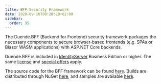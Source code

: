 ```yaml
---
title: BFF Security Framework
date: 2020-09-10T08:20:20+02:00
sidebar:
  order: 95
---
```



The Duende.BFF (Backend for Frontend) security framework packages the necessary components to secure browser-based frontends (e.g. SPAs or Blazor WASM applications) with ASP.NET Core backends.

Duende.BFF is included in [IdentityServer](https://duendesoftware.com/products/identityserver) Business Edition or higher. The same [license](https://duendesoftware.com/products/identityserver#pricing) and [special offers](https://duendesoftware.com/specialoffers) apply.

The source code for the BFF framework can be found [here](https://github.com/DuendeSoftware/BFF). Builds are distributed through NuGet [here](https://www.nuget.org/packages/Duende.BFF/), and samples are available [here](/identityserver/v6/samples/bff).